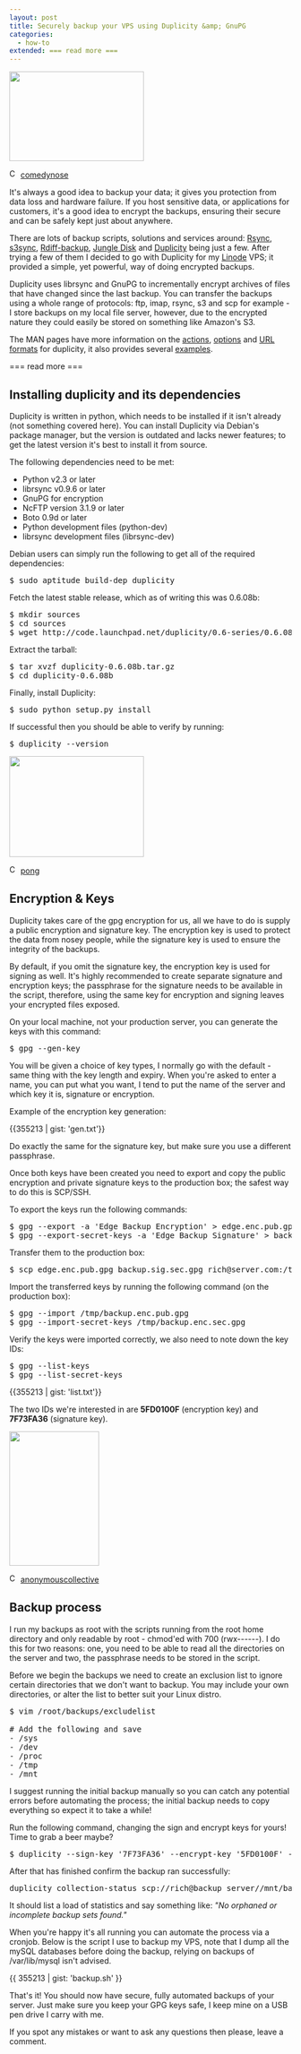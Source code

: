 ```yaml
---
layout: post
title: Securely backup your VPS using Duplicity &amp; GnuPG
categories:
  - how-to
extended: === read more ===
---
```

<div class="figure box left no_margin_top">
	<img src="/images/posts/2010-04-07-securely-backup-of-vps-with-duplicity-and-gpg/3271760209_dba5b4f12c_m.jpg" width="240" height="160">
	<p>
		<img class="cc" src="/images/darkness/creative_commons.png" width="16" height="16" title="Creative Commons image" alt="CC"> 
		<a href="http://www.flickr.com/photos/comedynose/3271760209/">comedynose</a>
	</p>
</div>
It's always a good idea to backup your data; it gives you protection from data loss and hardware failure. If you host sensitive data, or applications for customers, it's a good idea to encrypt the backups, ensuring their secure and can be safely kept just about anywhere.

There are lots of backup scripts, solutions and services around: [Rsync](http://samba.anu.edu.au/rsync/), [s3sync](http://s3sync.net/wiki), [Rdiff-backup](http://rdiff-backup.nongnu.org/), [Jungle Disk](http://www.jungledisk.com/) and [Duplicity](http://www.nongnu.org/duplicity/) being just a few. After trying a few of them I decided to go with Duplicity for my [Linode](http://www.linode.com/?r=00870b85cb89e8747f4319189550b4943bc7483b) VPS; it provided a simple, yet powerful, way of doing encrypted backups.

Duplicity uses librsync and GnuPG to incrementally encrypt archives of files that have changed since the last backup. You can transfer the backups using a whole range of protocols: ftp, imap, rsync, s3 and scp for example - I store backups on my local file server, however, due to the encrypted nature they could easily be stored on something like Amazon's S3.

The MAN pages have more information on the [actions](http://www.nongnu.org/duplicity/duplicity.1.html#toc4), [options](http://www.nongnu.org/duplicity/duplicity.1.html#toc5) and [URL formats](http://www.nongnu.org/duplicity/duplicity.1.html#toc6) for duplicity, it also provides several [examples](http://www.nongnu.org/duplicity/duplicity.1.html#toc3).

=== read more ===

## Installing duplicity and its dependencies
Duplicity is written in python, which needs to be installed if it isn't already (not something covered here). You can install Duplicity via Debian's package manager, but the version is outdated and lacks newer features; to get the latest version it's best to install it from source.

The following dependencies need to be met:

* Python v2.3 or later
* librsync v0.9.6 or later
* GnuPG for encryption
* NcFTP version 3.1.9 or later
* Boto 0.9d or later
* Python development files (python-dev)
* librsync development files (librsync-dev)

Debian users can simply run the following to get all of the required dependencies:

<pre>$ sudo aptitude build-dep duplicity</pre>

Fetch the latest stable release, which as of writing this was 0.6.08b:

<pre>$ mkdir sources<br>$ cd sources<br>$ wget http://code.launchpad.net/duplicity/0.6-series/0.6.08b/+download/duplicity-0.6.08b.tar.gz</pre>

Extract the tarball:

<pre>$ tar xvzf duplicity-0.6.08b.tar.gz<br>$ cd duplicity-0.6.08b</pre>

Finally, install Duplicity:

<pre>$ sudo python setup.py install</pre>

If successful then you should be able to verify by running:

<pre>$ duplicity --version</pre>

<div class="figure box right no_margin_top"><img src="/images/posts/2010-04-07-securely-backup-of-vps-with-duplicity-and-gpg/288491653_0d8802adef_m.jpg" width="240" height="180"><p><img class="cc" src="/images/darkness/creative_commons.png" width="16" height="16" title="Creative Commons image" alt="CC"> <a href="http://www.flickr.com/photos/pong/288491653/">pong</a></p></div>

## Encryption &amp; Keys
Duplicity takes care of the gpg encryption for us, all we have to do is supply a public encryption and signature key. The encryption key is used to protect the data from nosey people, while the signature key is used to ensure the integrity of the backups.

By default, if you omit the signature key, the encryption key is used for signing as well. It's highly recommended to create separate signature and encryption keys; the passphrase for the signature needs to be available in the script, therefore, using the same key for encryption and signing leaves your encrypted files exposed.

On your local machine, not your production server, you can generate the keys with this command:

<pre>$ gpg --gen-key</pre>

You will be given a choice of key types, I normally go with the default - same thing with the key length and expiry. When you're asked to enter a name, you can put what you want, I tend to put the name of the server and which key it is, signature or encryption.

Example of the encryption key generation:

{{355213 | gist: 'gen.txt'}}

Do exactly the same for the signature key, but make sure you use a different passphrase.

Once both keys have been created you need to export and copy the public encryption and private signature keys to the production box; the safest way to do this is SCP/SSH.

To export the keys run the following commands:

<pre>$ gpg --export -a 'Edge Backup Encryption' > edge.enc.pub.gpg<br>$ gpg --export-secret-keys -a 'Edge Backup Signature' > backup.sig.sec.gpg</pre>

Transfer them to the production box:

<pre>$ scp edge.enc.pub.gpg backup.sig.sec.gpg rich@server.com:/tmp</pre>

Import the transferred keys by running the following command (on the production box):

<pre>$ gpg --import /tmp/backup.enc.pub.gpg<br>$ gpg --import-secret-keys /tmp/backup.enc.sec.gpg</pre>

Verify the keys were imported correctly, we also need to note down the key IDs:

<pre>$ gpg --list-keys<br>$ gpg --list-secret-keys</pre>

{{355213 | gist: 'list.txt'}}

The two IDs we're interested in are **5FD0100F** (encryption key) and **7F73FA36** (signature key).

<div class="figure box left no_margin_top"><img src="/images/posts/2010-04-07-securely-backup-of-vps-with-duplicity-and-gpg/2291896028_e54336ab04_m.jpg" width="160" height="240"><p><img class="cc" src="/images/darkness/creative_commons.png" width="16" height="16" title="Creative Commons image" alt="CC"> <a href="http://www.flickr.com/photos/anonymouscollective/2291896028/">anonymouscollective</a></p></div>

## Backup process

I run my backups as root with the scripts running from the root home directory and only readable by root - chmod'ed with 700 (rwx------). I do this for two reasons: one, you need to be able to read all the directories on the server and two, the passphrase needs to be stored in the script.

Before we begin the backups we need to create an exclusion list to ignore certain directories that we don't want to backup. You may include your own directories, or alter the list to better suit your Linux distro.

<pre>$ vim /root/backups/excludelist<br><br># Add the following and save<br>- /sys<br>- /dev<br>- /proc<br>- /tmp<br>- /mnt</pre>

I suggest running the initial backup manually so you can catch any potential errors before automating the process; the initial backup needs to copy everything so expect it to take a while! 

Run the following command, changing the sign and encrypt keys for yours! Time to grab a beer maybe?

<pre>$ duplicity --sign-key '7F73FA36' --encrypt-key '5FD0100F' --exclude-filelist=/root/backups/excludelist / scp://rich@backup_server//mnt/backups/edge/main</pre>

After that has finished confirm the backup ran successfully:

<pre>duplicity collection-status scp://rich@backup_server//mnt/backups/edge/main</pre>

It should list a load of statistics and say something like: _"No orphaned or incomplete backup sets found."_

When you're happy it's all running you can automate the process via a cronjob. Below is the script I use to backup my VPS, note that I dump all the mySQL databases before doing the backup, relying on backups of /var/lib/mysql isn't advised.

{{ 355213 | gist: 'backup.sh' }}

That's it! You should now have secure, fully automated backups of your server. Just make sure you keep your GPG keys safe, I keep mine on a USB pen drive I carry with me.

If you spot any mistakes or want to ask any questions then please, leave a comment.